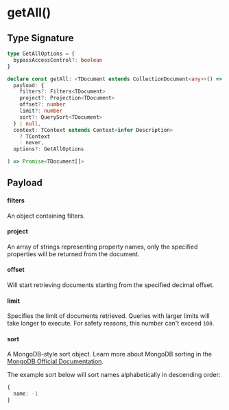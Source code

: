 # getAll()

## Type Signature

```typescript
type GetAllOptions = {
  bypassAccessControl?: boolean
}

declare const getAll: <TDocument extends CollectionDocument<any>>() => <TContext>(
  payload: {
    filters?: Filters<TDocument>
    project?: Projection<TDocument>
    offset?: number
    limit?: number
    sort?: QuerySort<TDocument>
  } | null,
  context: TContext extends Context<infer Description>
    ? TContext
    : never,
  options?: GetAllOptions

) => Promise<TDocument[]>
```

## Payload

#### filters <Badge type="tip" text="Filters<TDocument>" />

An object containing filters.

#### project <Badge type="tip" text="Projection<TDocument>" />

An array of strings representing property names, only the specified properties will be returned from the document.

#### offset <Badge type="tip" text="number" />

Will start retrieving documents starting from the specified decimal offset.

#### limit <Badge type="tip" text="number" />

Specifies the limit of documents retrieved. Queries with larger limits will take longer to execute. For safety reasons, this number can't exceed `100`.

#### sort <Badge type="tip" text="QuerySort<TDocument>" />

A MongoDB-style sort object. Learn more about MongoDB sorting in the [MongoDB Official Documentation](https://www.mongodb.com/docs/manual/reference/operator/aggregation/sort/).

The example sort below will sort names alphabetically in descending order:

```typescript
{
  name: -1
}
```
